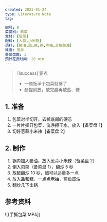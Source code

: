 ```yaml
---
created: 2023-01-24
type: Literature Note
tag:

编号: 8
菜类别: 素菜
食材: [包菜]
配料: [大蒜,小米辣]
调料: [猪油,醋,盐,糖,老抽,蒸鱼豉油]
难度: 简单
备菜盘数: 1 
预计花费时间: 20 min
---
```

>[!success] 要点
>- 一顿饭半个包菜就够了
>- 醋提前放，放完醋再放盐、糖

## 1. 准备
1. 包菜对半切开，去掉底部的硬芯
2. 一片片撕开包菜，洗净擦干水，放入【备菜盘 1】
3. 切好葱蒜小米辣【备菜盘 2】

## 2. 制作
1. 锅内加入猪油，放入葱蒜小米辣（备菜盘 2）
2. 倒入包菜（备菜盘 1），翻炒 5 秒
3. 放醋翻炒 10 秒，醋可以适量多一点
4. 放入盐和糖，一点点老抽，蒸鱼豉油
5. 翻炒几下出锅

## 参考资料
![[手撕包菜.MP4]]